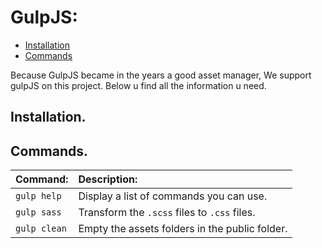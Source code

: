 # GulpJS:

- [Installation]()
- [Commands]()

Because GulpJS became in the years a good asset manager, 
We support gulpJS on this project. Below u find all the information u need.

## Installation.

## Commands.

| Command:        | Description:                                    |
| :-------------- | :---------------------------------------------- |
| `gulp help`     | Display a list of commands you can use.         |
| `gulp sass`     | Transform the `.scss` files to `.css` files.    |
| `gulp clean`    | Empty the assets folders in the public folder.  |
